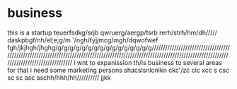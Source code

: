 # business
this is a startup
teuerfsdkg/srjb
qwruerg/aergp/tsrb
rerh/strh/hm/dh/////
daskpbgf/nh/el;e;g/m
'/ngh/fyjjmcg/mgh/dqwofwef
fgh/jkjhgh/jhghg/g/g/g/g/g/g/g/g/g/g/g/g/g/g/g/g///////////////////////////////////////////////////////////////////////////////////////////////////////////////////////////////////////////////////////////////////
i wnt to expanission th/is business to several areas for that i need some marketing persons
 shacslsnlcnlkn
ckc'/zc
clc
xcc
s
csc
sc
sc
asc
aschh/hhh/hh//////////
jjkk
